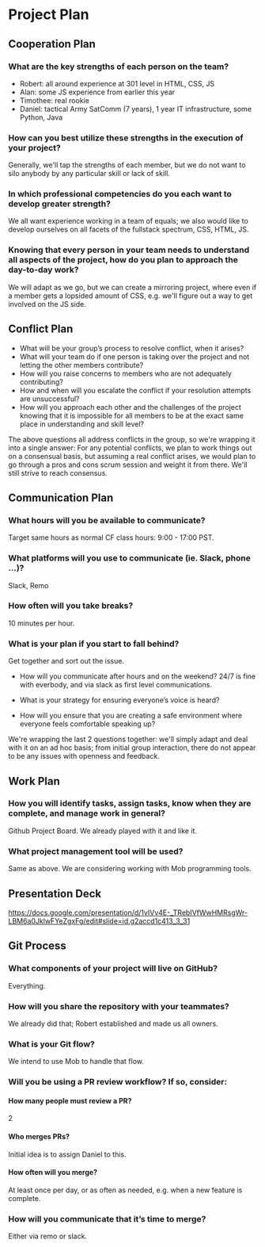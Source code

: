 # Project Plan
## Cooperation Plan
### What are the key strengths of each person on the team?
- Robert: all around experience at 301 level in HTML, CSS, JS
- Alan: some JS experience from earlier this year
- Timothee: real rookie
- Daniel: tactical Army SatComm (7 years), 1 year IT infrastructure, some Python, Java

### How can you best utilize these strengths in the execution of your project?  
Generally, we'll tap the strengths of each member, but we do not want to silo anybody by any particular skill or lack of skill.

### In which professional competencies do you each want to develop greater strength?  
We all want experience working in a team of equals; we also would like to develop ourselves on all facets of the fullstack spectrum, CSS, HTML, JS.

### Knowing that every person in your team needs to understand all aspects of the project, how do you plan to approach the day-to-day work?  
We will adapt as we go, but we can create a mirroring project, where even if a member gets a lopsided amount of CSS, e.g. we'll figure out a way to get involved on the JS side.

## Conflict Plan
- What will be your group’s process to resolve conflict, when it arises?  
- What will your team do if one person is taking over the project and not letting the other members contribute?  
- How will you raise concerns to members who are not adequately contributing?  
- How and when will you escalate the conflict if your resolution attempts are unsuccessful?
- How will you approach each other and the challenges of the project knowing that it is impossible for all members to be at the exact same place in understanding and skill level?

The above questions all address conflicts in the group, so we're wrapping it into a single answer:
For any potential conflicts, we plan to work things out on a consensual basis, but assuming a real conflict arises, we would plan to go through a pros and cons scrum session and weight it from there.  We'll still strive to reach consensus.

## Communication Plan
### What hours will you be available to communicate?
Target same hours as normal CF class hours: 9:00 - 17:00 PST.

### What platforms will you use to communicate (ie. Slack, phone …)?
Slack, Remo

### How often will you take breaks?
10 minutes per hour.

### What is your plan if you start to fall behind?
Get together and sort out the issue.

- How will you communicate after hours and on the weekend?
24/7 is fine with everbody, and via slack as first level communications.

- What is your strategy for ensuring everyone’s voice is heard?
- How will you ensure that you are creating a safe environment where everyone feels comfortable speaking up?

We're wrapping the last 2 questions together: we'll simply adapt and deal with it on an ad hoc basis; from initial group interaction, there do not appear to be any issues with openness and feedback.

## Work Plan
### How you will identify tasks, assign tasks, know when they are complete, and manage work in general?
Github Project Board.  We already played with it and like it.
### What project management tool will be used?
Same as above.
We are considering working with Mob programming tools.
## Presentation Deck
https://docs.google.com/presentation/d/1vIVv4E-_TRebIVfWwHMRsgWr-LBM6a0JklwFYeZgxFg/edit#slide=id.g2accd1c413_3_31
## Git Process
### What components of your project will live on GitHub?
Everything.

### How will you share the repository with your teammates?
We already did that; Robert established and made us all owners.

### What is your Git flow?
We intend to use Mob to handle that flow.

### Will you be using a PR review workflow? If so, consider:
#### How many people must review a PR?
2
#### Who merges PRs?
Initial idea is to assign Daniel to this.
#### How often will you merge?
At least once per day, or as often as needed, e.g. when a new feature is complete.

### How will you communicate that it’s time to merge?
Either via remo or slack.
